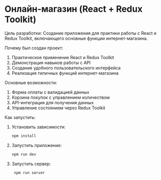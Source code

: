 # Онлайн-магазин (React + Redux Toolkit)

Цель разработки: Создание приложения для практики работы с React и Redux Toolkit, включающего основные функции интернет-магазина.

Почему был создан проект: 
  1. Практическое применение React и Redux Toolkit
  2. Демонстрация навыков работы с API
  3. Создание удобного пользовательского интерфейса
  4. Реализация типичных функций интернет-магазина

Основные возможности:
  1. Форма оплаты с валидацией данных
  2. Корзина покупок с управлением количеством
  3. API-интеграция для получения данных
  4. Управление состоянием через Redux Toolkit


Как запустить:

1. Установить зависимости:

    ```bash
    npm install
    ```

2. Запустить приложение:

    ```bash
    npm run dev
    ```

2. Запустить сервер:

   ```bash
    npm run server
    ```
